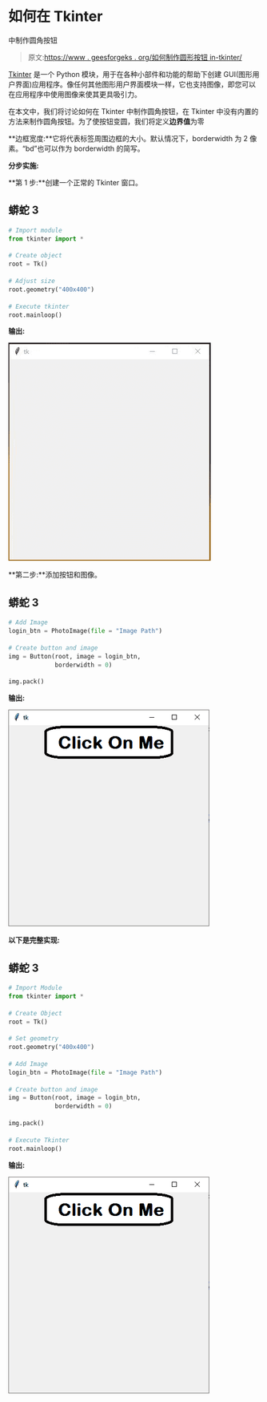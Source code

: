 # 如何在 Tkinter

中制作圆角按钮

> 原文:[https://www . geesforgeks . org/如何制作圆形按钮 in-tkinter/](https://www.geeksforgeeks.org/how-to-make-rounded-buttons-in-tkinter/)

[Tkinter](https://www.geeksforgeeks.org/python-gui-tkinter/) 是一个 Python 模块，用于在各种小部件和功能的帮助下创建 GUI(图形用户界面)应用程序。像任何其他图形用户界面模块一样，它也支持图像，即您可以在应用程序中使用图像来使其更具吸引力。

在本文中，我们将讨论如何在 Tkinter 中制作圆角按钮，在 Tkinter 中没有内置的方法来制作圆角按钮。为了使按钮变圆，我们将定义**边界值**为零

**边框宽度:**它将代表标签周围边框的大小。默认情况下，borderwidth 为 2 像素。“bd”也可以作为 borderwidth 的简写。

**分步实施:**

**第 1 步:**创建一个正常的 Tkinter 窗口。

## 蟒蛇 3

```py
# Import module
from tkinter import *

# Create object
root = Tk()

# Adjust size
root.geometry("400x400")

# Execute tkinter
root.mainloop()
```

**输出:**

![](img/102c0a98c64518c6e141284fd31afd1e.png)

**第二步:**添加按钮和图像。

## 蟒蛇 3

```py
# Add Image
login_btn = PhotoImage(file = "Image Path")

# Create button and image
img = Button(root, image = login_btn,
             borderwidth = 0)

img.pack()
```

**输出:**

![](img/44886dbd89782a054f4b8fc5f0e9941c.png)

**以下是完整实现:**

## 蟒蛇 3

```py
# Import Module
from tkinter import *

# Create Object
root = Tk()

# Set geometry
root.geometry("400x400")

# Add Image
login_btn = PhotoImage(file = "Image Path")

# Create button and image
img = Button(root, image = login_btn,
             borderwidth = 0)

img.pack()

# Execute Tkinter
root.mainloop()
```

**输出:**

![](img/44886dbd89782a054f4b8fc5f0e9941c.png)